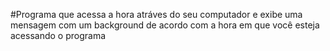 #Programa que acessa a hora atráves do seu computador e exibe uma mensagem com um background de acordo com a hora em que você esteja acessando o programa
